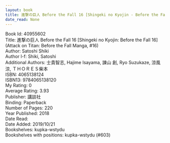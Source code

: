 ```yaml
---
layout: book
title: 進撃の巨人 Before the Fall 16 [Shingeki no Kyojin - Before the Fall 16] (Attack on Titan - Before the Fall Manga,  no. 16)
date_read: None
---
```


Book Id: 40955602<br />
Title: 進撃の巨人 Before the Fall 16 [Shingeki no Kyojin: Before the Fall 16] (Attack on Titan: Before the Fall Manga, #16)<br />
Author: Satoshi Shiki<br />
Author l-f: Shiki, Satoshi<br />
Additional Authors: 士貴智志, Hajime Isayama, 諫山 創, Ryo Suzukaze, 涼風涼, ＴＨＯＲＥＳ柴本<br />
ISBN: 4065138124<br />
ISBN13: 9784065138120<br />
My Rating: 0<br />
Average Rating: 3.93<br />
Publisher: 講談社<br />
Binding: Paperback<br />
Number of Pages: 220<br />
Year Published: 2018<br />
Date Read: <br />
Date Added: 2019/10/21<br />
Bookshelves: kupka-wstydu<br />
Bookshelves with positions: kupka-wstydu (#603)<br />

